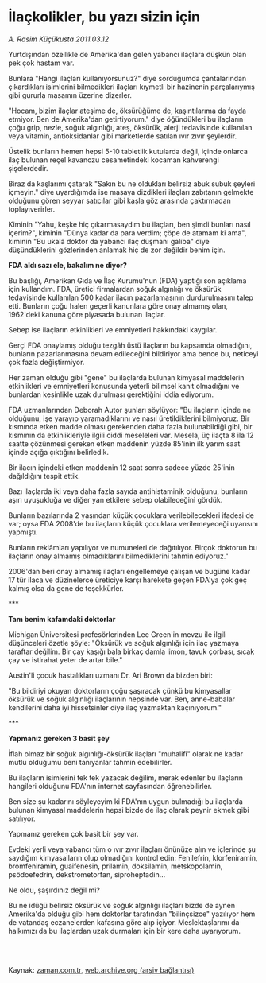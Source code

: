 # İlaçkolikler, bu yazı sizin için

*A. Rasim Küçükusta 2011.03.12*

<td class="columnist-detail">
<p>Yurtdışından özellikle de Amerika'dan gelen yabancı ilaçlara düşkün olan pek çok hastam var.</p>
<p>
<div id="haberMetinDiv">
<p>Bunlara "Hangi ilaçları kullanıyorsunuz?" diye sorduğumda çantalarından çıkardıkları isimlerini bilmedikleri ilaçları kıymetli bir hazinenin parçalarıymış gibi gururla masamın üzerine dizerler.
<p>"Hocam, bizim ilaçlar ateşime de, öksürüğüme de, kaşıntılarıma da fayda etmiyor. Ben de Amerika'dan getirtiyorum." diye öğündükleri bu ilaçların çoğu grip, nezle, soğuk algınlığı, ateş, öksürük, alerji tedavisinde kullanılan veya vitamin, antioksidanlar gibi marketlerde satılan ıvır zıvır şeylerdir.
<p>Üstelik bunların hemen hepsi 5-10 tabletlik kutularda değil, içinde onlarca ilaç bulunan reçel kavanozu cesametindeki kocaman kahverengi şişelerdedir.
<p>Biraz da kaşlarımı çatarak "Sakın bu ne oldukları belirsiz abuk subuk şeyleri içmeyin." diye uyardığımda ise masaya dizdikleri ilaçları zabıtanın gelmekte olduğunu gören seyyar satıcılar gibi kaşla göz arasında çaktırmadan toplayıverirler.
<p>Kiminin "Yahu, keşke hiç çıkarmasaydım bu ilaçları, ben şimdi bunları nasıl içerim?", kiminin "Dünya kadar da para verdim; çöpe de atamam ki ama", kiminin "Bu ukalâ doktor da yabancı ilaç düşmanı galiba" diye düşündüklerini gözlerinden anlamak hiç de zor değildir benim için.
<p><b>FDA aldı sazı ele, bakalım ne diyor?</b>
<p>Bu başlığı, Amerikan Gıda ve İlaç Kurumu'nun (FDA) yaptığı son açıklama için kullandım. FDA, üretici firmalardan soğuk algınlığı ve öksürük tedavisinde kullanılan 500 kadar ilacın pazarlamasının durdurulmasını talep etti. Bunların çoğu halen geçerli kanunlara göre onay almamış olan, 1962'deki kanuna göre piyasada bulunan ilaçlar.
<p>Sebep ise ilaçların etkinlikleri ve emniyetleri hakkındaki kaygılar.
<p>Gerçi FDA onaylamış olduğu tezgâh üstü ilaçların bu kapsamda olmadığını, bunların pazarlanmasına devam edileceğini bildiriyor ama bence bu, neticeyi çok fazla değiştirmiyor.
<p>Her zaman olduğu gibi "gene" bu ilaçlarda bulunan kimyasal maddelerin etkinlikleri ve emniyetleri konusunda yeterli bilimsel kanıt olmadığını ve bunlardan kesinlikle uzak durulması gerektiğini iddia ediyorum. 
<p>FDA uzmanlarından Deborah Autor şunları söylüyor: "Bu ilaçların içinde ne olduğunu, işe yarayıp yaramadıklarını ve nasıl üretildiklerini bilmiyoruz. Bir kısmında etken madde olması gerekenden daha fazla bulunabildiği gibi, bir kısmının da etkinlikleriyle ilgili ciddi meseleleri var. Mesela, üç ilaçta 8 ila 12 saatte çözünmesi gereken etken maddenin yüzde 85'inin ilk yarım saat içinde açığa çıktığını belirledik.
<p>Bir ilacın içindeki etken maddenin 12 saat sonra sadece yüzde 25'inin dağıldığını tespit ettik.
<p>Bazı ilaçlarda iki veya daha fazla sayıda antihistaminik olduğunu, bunların aşırı uyuşukluğa ve diğer yan etkilere sebep olabileceğini gördük.
<p>Bunların bazılarında 2 yaşından küçük çocuklara verilebilecekleri ifadesi de var; oysa FDA 2008'de bu ilaçların küçük çocuklara verilemeyeceği uyarısını yapmıştı.
<p>Bunların reklâmları yapılıyor ve numuneleri de dağıtılıyor. Birçok doktorun bu ilaçların onay almamış olmadıklarını bilmediklerini tahmin ediyoruz."
<p>2006'dan beri onay almamış ilaçları engellemeye çalışan ve bugüne kadar 17 tür ilaca ve düzinelerce üreticiye karşı harekete geçen FDA'ya çok geç kalmış olsa da gene de teşekkürler. 
<p>***
<p><b>Tam benim kafamdaki doktorlar</b>
<p>Michigan Üniversitesi profesörlerinden Lee Green'in mevzu ile ilgili düşünceleri özetle şöyle: "Öksürük ve soğuk algınlığı için ilaç yazmaya taraftar değilim. Bir çay kaşığı bala birkaç damla limon, tavuk çorbası, sıcak çay ve istirahat yeter de artar bile."
<p>Austin'li çocuk hastalıkları uzmanı Dr. Ari Brown da bizden biri:
<p>"Bu bildiriyi okuyan doktorların çoğu şaşıracak çünkü bu kimyasallar öksürük ve soğuk algınlığı ilaçlarının hepsinde var. Ben, anne-babalar kendilerini daha iyi hissetsinler diye ilaç yazmaktan kaçınıyorum." 
<p>***
<p><b>Yapmanız gereken 3 basit şey</b>
<p>İflah olmaz bir soğuk algınlığı-öksürük ilaçları "muhalifi" olarak ne kadar mutlu olduğumu beni tanıyanlar tahmin edebilirler.
<p>Bu ilaçların isimlerini tek tek yazacak değilim, merak edenler bu ilaçların hangileri olduğunu FDA'nın internet sayfasından öğrenebilirler.
<p>Ben size şu kadarını söyleyeyim ki FDA'nın uygun bulmadığı bu ilaçlarda bulunan kimyasal maddelerin hepsi bizde de ilaç olarak peynir ekmek gibi satılıyor.
<p>Yapmanız gereken çok basit bir şey var.
<p>Evdeki yerli veya yabancı tüm o ıvır zıvır ilaçları önünüze alın ve içlerinde şu saydığım kimyasalların olup olmadığını kontrol edin: Fenilefrin, klorfeniramin, bromfeniramin, guaifenesin, prilamin, doksilamin, metskopolamin, psödoefedrin, dekstrometorfan, siproheptadin...
<p>Ne oldu, şaşırdınız değil mi?
<p>Bu ne idüğü belirsiz öksürük ve soğuk algınlığı ilaçları bizde de aynen Amerika'da olduğu gibi hem doktorlar tarafından "bilinçsizce" yazılıyor hem de vatandaş eczanelerden kafasına göre alıp içiyor. Meslektaşlarımı da halkımızı da bu ilaçlardan uzak durmaları için bir kere daha uyarıyorum.</p></p></p></p></p></p></p></p></p></p></p></p></p></p></p></p></p></p></p></p></p></p></p></p></p></p></p></p></p></p></div>
</p>


<p><br>
		 </br></p></td>

Kaynak: [zaman.com.tr](http://zaman.com.tr/yazar.do?yazino=1105852), [web.archive.org (arşiv bağlantısı)](http://web.archive.org/web/20110324214613/http://www.zaman.com.tr:80/yazar.do?yazino=1105852)
